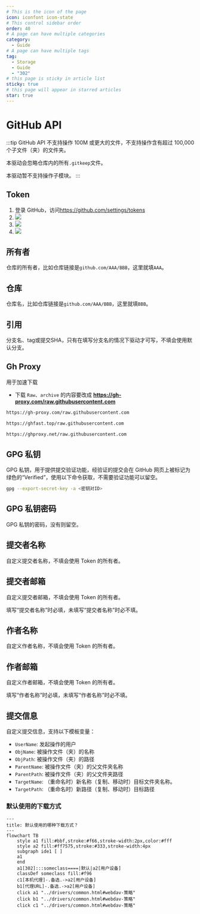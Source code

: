 ```yaml
---
# This is the icon of the page
icon: iconfont icon-state
# This control sidebar order
order: 40
# A page can have multiple categories
category:
  - Guide
# A page can have multiple tags
tag:
  - Storage
  - Guide
  - "302"
# this page is sticky in article list
sticky: true
# this page will appear in starred articles
star: true
---
```

# GitHub API

:::tip
GitHub API 不支持操作 100M 或更大的文件，不支持操作含有超过 100,000 个子文件（夹）的文件夹。

本驱动会忽略仓库内的所有`.gitkeep`文件。

本驱动暂不支持操作子模块。
:::

## **Token**

1. 登录 GitHub，访问<https://github.com/settings/tokens>
2. ![](/img/drivers/github/1.png)
3. ![](/img/drivers/github/2.png)
4. ![](/img/drivers/github/3.png)

## **所有者**

仓库的所有者，比如仓库链接是`github.com/AAA/BBB`，这里就填`AAA`。

## **仓库**

仓库名，比如仓库链接是`github.com/AAA/BBB`，这里就填`BBB`。

## **引用**

分支名、tag或提交SHA，只有在填写分支名的情况下驱动才可写，不填会使用默认分支。

## **Gh Proxy**

用于加速下载

- 下载 `Raw`、`archive` 的内容要改成 **https://gh-proxy.com/raw.githubusercontent.com**

```bash title="一键复制"
https://gh-proxy.com/raw.githubusercontent.com
```

```bash title="一键复制"
https://ghfast.top/raw.githubusercontent.com
```

```bash title="一键复制"
https://ghproxy.net/raw.githubusercontent.com
```

## **GPG 私钥**

GPG 私钥，用于提供提交验证功能，经验证的提交会在 GitHub 网页上被标记为绿色的“Verified”，使用以下命令获取，不需要验证功能可以留空。

```bash
gpg --export-secret-key -a <密钥对ID>
```

## **GPG 私钥密码**

GPG 私钥的密码，没有则留空。

## **提交者名称**

自定义提交者名称，不填会使用 Token 的所有者。

## **提交者邮箱**

自定义提交者邮箱，不填会使用 Token 的所有者。

填写“提交者名称”时必填，未填写“提交者名称”时必不填。

## **作者名称**

自定义作者名称，不填会使用 Token 的所有者。

## **作者邮箱**

自定义作者邮箱，不填会使用 Token 的所有者。

填写“作者名称”时必填，未填写“作者名称”时必不填。

## **提交信息**

自定义提交信息，支持以下模板变量：
- `UserName`: 发起操作的用户
- `ObjName`: 被操作文件（夹）的名称
- `ObjPath`: 被操作文件（夹）的路径
- `ParentName`: 被操作文件（夹）的父文件夹名称
- `ParentPath`: 被操作文件（夹）的父文件夹路径
- `TargetName`: （重命名时）新名称（复制、移动时）目标文件夹名称。
- `TargetPath`: （重命名时）新路径（复制、移动时）目标路径

### **默认使用的下载方式**

```mermaid
---
title: 默认使用的哪种下载方式？
---
flowchart TB
    style a1 fill:#bbf,stroke:#f66,stroke-width:2px,color:#fff
    style a2 fill:#ff7575,stroke:#333,stroke-width:4px
    subgraph ide1 [ ]
    a1
    end
    a1[302]:::someclass====|默认|a2[用户设备]
    classDef someclass fill:#f96
    c1[本机代理]-.备选.->a2[用户设备]
    b1[代理URL]-.备选.->a2[用户设备]
    click a1 "../drivers/common.html#webdav-策略"
    click b1 "../drivers/common.html#webdav-策略"
    click c1 "../drivers/common.html#webdav-策略"
```

